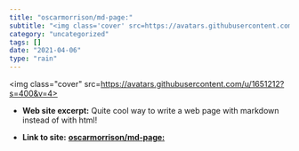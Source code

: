 ```yaml
---
title: "oscarmorrison/md-page:"
subtitle: "<img class='cover' src=https://avatars.githubusercontent.com/u/1651212?s=400&v=4>"
category: "uncategorized"
tags: []
date: "2021-04-06"
type: "rain"
---
```

<img class="cover" src=https://avatars.githubusercontent.com/u/1651212?s=400&v=4>



* **Web site excerpt:** Quite cool way to write a web page with markdown instead of with html!

* **Link to site:** **[oscarmorrison/md-page:](https://github.com/oscarmorrison/md-page)**